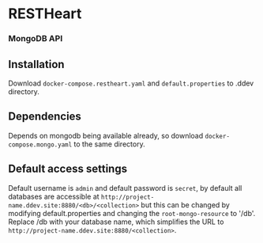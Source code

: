 # RESTHeart 
### MongoDB API

## Installation 
Download `docker-compose.restheart.yaml` and `default.properties` to .ddev directory. 

## Dependencies
Depends on mongodb being available already, so download `docker-compose.mongo.yaml` to the same directory.

## Default access settings
Default username is `admin` and default password is `secret`, by default all databases are accessible at `http://project-name.ddev.site:8880/<db>/<collection>` but this can be changed by modifying default.properties and changing the `root-mongo-resource` to '/db'. Replace /db with your database name, which simplifies the URL to `http://project-name.ddev.site:8880/<collection>`. 

